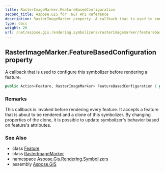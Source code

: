```yaml
---
title: RasterImageMarker.FeatureBasedConfiguration
second_title: Aspose.GIS for .NET API Reference
description: RasterImageMarker property. A callback that is used to configure this symbolizer before rendering a feature.
type: docs
weight: 20
url: /net/aspose.gis.rendering.symbolizers/rasterimagemarker/featurebasedconfiguration/
---
```

## RasterImageMarker.FeatureBasedConfiguration property

A callback that is used to configure this symbolizer before rendering a feature.

```csharp
public Action<Feature, RasterImageMarker> FeatureBasedConfiguration { get; set; }
```

### Remarks

This callback is invoked before rendering every feature. It accepts a feature that is about to be rendered and a clone of this symbolizer. By changing properties of the clone, it is possible to update symbolizer's behavior based on feature's attributes.

### See Also

* class [Feature](../../../aspose.gis/feature/)
* class [RasterImageMarker](../)
* namespace [Aspose.Gis.Rendering.Symbolizers](../../rasterimagemarker/)
* assembly [Aspose.GIS](../../../)


